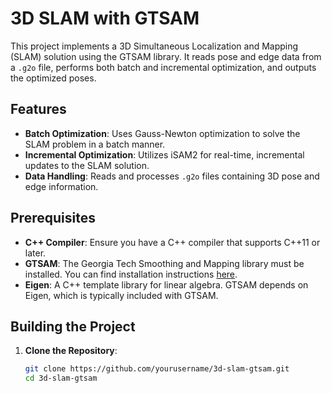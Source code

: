 # 3D SLAM with GTSAM

This project implements a 3D Simultaneous Localization and Mapping (SLAM) solution using the GTSAM library. It reads pose and edge data from a `.g2o` file, performs both batch and incremental optimization, and outputs the optimized poses.

## Features

- **Batch Optimization**: Uses Gauss-Newton optimization to solve the SLAM problem in a batch manner.
- **Incremental Optimization**: Utilizes iSAM2 for real-time, incremental updates to the SLAM solution.
- **Data Handling**: Reads and processes `.g2o` files containing 3D pose and edge information.

## Prerequisites

- **C++ Compiler**: Ensure you have a C++ compiler that supports C++11 or later.
- **GTSAM**: The Georgia Tech Smoothing and Mapping library must be installed. You can find installation instructions [here](https://gtsam.org/get_started/).
- **Eigen**: A C++ template library for linear algebra. GTSAM depends on Eigen, which is typically included with GTSAM.

## Building the Project

1. **Clone the Repository**:
   ```bash
   git clone https://github.com/yourusername/3d-slam-gtsam.git
   cd 3d-slam-gtsam
